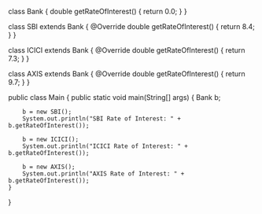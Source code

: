 class Bank {
    double getRateOfInterest() {
        return 0.0;
    }
}

class SBI extends Bank {
    @Override
    double getRateOfInterest() {
        return 8.4;
    }
}

class ICICI extends Bank {
    @Override
    double getRateOfInterest() {
        return 7.3;
    }
}

class AXIS extends Bank {
    @Override
    double getRateOfInterest() {
        return 9.7;
    }
}

public class Main {
    public static void main(String[] args) {
        Bank b;
        
        b = new SBI();
        System.out.println("SBI Rate of Interest: " + b.getRateOfInterest());
        
        b = new ICICI();
        System.out.println("ICICI Rate of Interest: " + b.getRateOfInterest());
        
        b = new AXIS();
        System.out.println("AXIS Rate of Interest: " + b.getRateOfInterest());
    }
}
